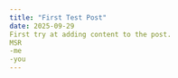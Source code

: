 ```yaml
---
title: "First Test Post"
date: 2025-09-29
First try at adding content to the post. 
MSR
-me
-you
---
```

